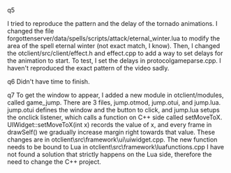 
q5

I tried to reproduce the pattern and the delay of the tornado animations. 
I changed the file forgottenserver/data/spells/scripts/attack/eternal_winter.lua to modify the area of the spell eternal winter (not exact match, I know).
Then, I changed the otclient/src/client/effect.h and effect.cpp to add a way to set delays for the animation to start.
To test, I set the delays in protocolgameparse.cpp.
I haven't reproduced the exact pattern of the video sadly.

q6
Didn't have time to finish.

q7
To get the window to appear, I added a new module in otclient/modules, called game_jump. There are 3 files, jump.otmod, jump.otui, and jump.lua.
jump.otui defines the window and the button to click, and jump.lua setups the onclick listener, which calls a function on C++ side called setMoveToX.
UIWidget::setMoveToX(int x) records the value of x, and every frame in drawSelf() we gradually increase margin right towards that value.
These changes are in otclient\src\framework\ui\uiwidget.cpp.
The new function needs to be bound to Lua in otclient\src\framework\luafunctions.cpp
I have not found a solution that strictly happens on the Lua side, therefore the need to change the C++ project.

